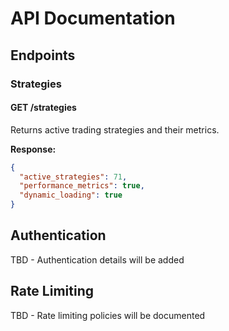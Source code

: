 # API Documentation

## Endpoints

### Strategies

#### GET /strategies
Returns active trading strategies and their metrics.

**Response:**
```json
{
  "active_strategies": 71,
  "performance_metrics": true,
  "dynamic_loading": true
}
```

## Authentication
TBD - Authentication details will be added

## Rate Limiting
TBD - Rate limiting policies will be documented
